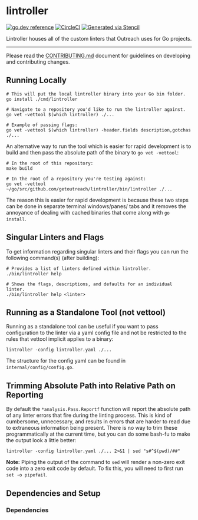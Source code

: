 
# lintroller

[![go.dev reference](https://img.shields.io/badge/go.dev-reference-007d9c?logo=go&logoColor=white)](https://pkg.go.dev/github.com/getoutreach/lintroller)
[![CircleCI](https://circleci.com/gh/getoutreach/lintroller.svg?style=shield)](https://circleci.com/gh/getoutreach/lintroller)
[![Generated via Stencil](https://img.shields.io/badge/Outreach-Stencil-%235951ff)](https://github.com/getoutreach/stencil)

<!--- Block(description) -->
Lintroller houses all of the custom linters that Outreach uses for Go projects.
<!--- EndBlock(description) -->

----

Please read the [CONTRIBUTING.md](CONTRIBUTING.md) document for guidelines on developing and contributing changes.

<!--- Block(custom) -->
## Running Locally

```shell
# This will put the local lintroller binary into your Go bin folder.
go install ./cmd/lintroller

# Navigate to a repository you'd like to run the lintroller against.
go vet -vettool $(which lintroller) ./...

# Example of passing flags:
go vet -vettool $(which lintroller) -header.fields description,gotchas ./...
```

An alternative way to run the tool which is easier for rapid development is to build and then pass the absolute path of
the binary to `go vet -vettool`:

```shell
# In the root of this repository:
make build

# In the root of a repository you're testing against:
go vet -vettool ~/go/src/github.com/getoutreach/lintroller/bin/lintroller ./...
```

The reason this is easier for rapid development is because these two steps can be done in separate terminal windows/panes/
tabs and it removes the annoyance of dealing with cached binaries that come along with `go install`.

## Singular Linters and Flags

To get information regarding singular linters and their flags you can run the following command(s) (after building):

```shell
# Provides a list of linters defined within lintroller.
./bin/lintroller help

# Shows the flags, descriptions, and defaults for an individual linter.
./bin/lintroller help <linter>
```

## Running as a Standalone Tool (not vettool)

Running as a standalone tool can be useful if you want to pass configuration to the linter via a yaml config file and not
be restricted to the rules that vettool implicit applies to a binary:

```shell
lintroller -config lintroller.yaml ./...
```

The structure for the config yaml can be found in `internal/config/config.go`.

## Trimming Absolute Path into Relative Path on Reporting

By default the `*analysis.Pass.Reportf` function will report the absolute path of any linter errors that fire during the
linting process. This is kind of cumbersome, unnecessary, and results in errors that are harder to read due to extraneous
information being present. There is no way to trim these programmatically at the current time, but you can do some bash-fu
to make the output look a little better:

```shell
lintroller -config lintroller.yaml ./... 2>&1 | sed "s#^$(pwd)/##"
```

**Note:** Piping the output of the command to `sed` will render a non-zero exit code into a zero exit code by default. To fix
this, you will need to first run `set -o pipefail`.
<!--- EndBlock(custom) -->

## Dependencies and Setup

### Dependencies

<!--- Block(dependencies) -->
<!--- EndBlock(dependencies) -->
